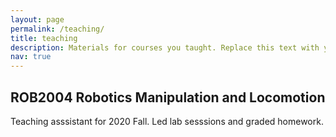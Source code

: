 ```yaml
---
layout: page
permalink: /teaching/
title: teaching
description: Materials for courses you taught. Replace this text with your description.
nav: true
---
```


## ROB2004 Robotics Manipulation and Locomotion
Teaching asssistant for 2020 Fall. Led lab sesssions and graded homework.
